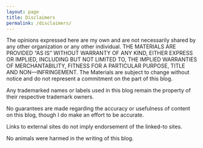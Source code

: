 ```yaml
---
layout: page
title: Disclaimers
permalink: /disclaimers/
---
```

The opinions expressed here are my own and are not necessarily shared by any other organization or any other individual. THE MATERIALS ARE PROVIDED “AS IS” WITHOUT WARRANTY OF ANY KIND, EITHER EXPRESS OR IMPLIED, INCLUDING BUT NOT LIMITED TO, THE IMPLIED WARRANTIES OF MERCHANTABILITY, FITNESS FOR A PARTICULAR PURPOSE, TITLE AND NON—INFRINGEMENT. The Materials are subject to change without notice and do not represent a commitment on the part of this blog.

Any trademarked names or labels used in this blog remain the property of their respective trademark owners.

No guarantees are made regarding the accuracy or usefulness of content on this blog, though I do make an effort to be accurate.

Links to external sites do not imply endorsement of the linked-to sites.

No animals were harmed in the writing of this blog.
